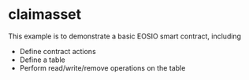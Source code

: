 # claimasset

This example is to demonstrate a basic EOSIO smart contract, including

- Define contract actions
- Define a table
- Perform read/write/remove operations on the table
